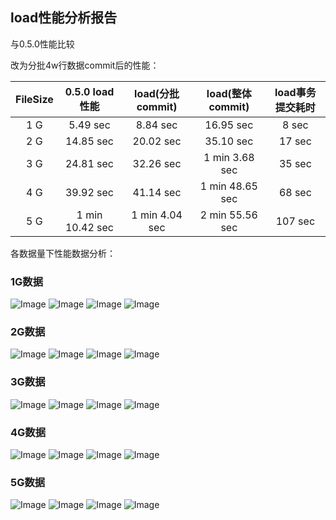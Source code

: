 ## load性能分析报告
与0.5.0性能比较

改为分批4w行数据commit后的性能：

|FileSize|  0.5.0 load性能 | load(分批commit) | load(整体commit) | load事务提交耗时 |
|:-:|:-:|:-:| :-:| :-:|
| 1 G |  5.49 sec  | 8.84 sec | 16.95 sec | 8 sec |
| 2 G |  14.85 sec | 20.02 sec | 35.10 sec | 17 sec |
| 3 G |  24.81 sec | 32.26 sec | 1 min 3.68 sec | 35 sec |
| 4 G |  39.92 sec | 41.14 sec | 1 min 48.65 sec | 68 sec |
| 5 G |  1 min 10.42 sec  | 1 min 4.04 sec | 2 min 55.56 sec | 107 sec |

各数据量下性能数据分析：
### 1G数据
![Image](https://github.com/jianwan0214/docs/blob/main/design/preformance_2/1G_load_MEM.png)
![Image](https://github.com/jianwan0214/docs/blob/main/design/preformance_2/1G_load_MEM_detail.png)
![Image](https://github.com/jianwan0214/docs/blob/main/design/preformance_2/1G_load_time.png)
![Image](https://github.com/jianwan0214/docs/blob/main/design/preformance_2/1G_load_time_detail.png)

### 2G数据
![Image](https://github.com/jianwan0214/docs/blob/main/design/preformance_2/2G_load_MEM.png)
![Image](https://github.com/jianwan0214/docs/blob/main/design/preformance_2/2G_load_MEM_detail.png)
![Image](https://github.com/jianwan0214/docs/blob/main/design/preformance_2/2G_load_time.png)
![Image](https://github.com/jianwan0214/docs/blob/main/design/preformance_2/2G_load_time_detail.png)

### 3G数据
![Image](https://github.com/jianwan0214/docs/blob/main/design/preformance_2/3G_load_MEM.png)
![Image](https://github.com/jianwan0214/docs/blob/main/design/preformance_2/3G_load_MEM_detail.png)
![Image](https://github.com/jianwan0214/docs/blob/main/design/preformance_2/3G_load_time.png)
![Image](https://github.com/jianwan0214/docs/blob/main/design/preformance_2/3G_load_time_detail.png)

### 4G数据
![Image](https://github.com/jianwan0214/docs/blob/main/design/preformance_2/4G_load_MEM.png)
![Image](https://github.com/jianwan0214/docs/blob/main/design/preformance_2/4G_load_MEM_detail.png)
![Image](https://github.com/jianwan0214/docs/blob/main/design/preformance_2/4G_load_time.png)
![Image](https://github.com/jianwan0214/docs/blob/main/design/preformance_2/4G_load_time_detail.png)

### 5G数据
![Image](https://github.com/jianwan0214/docs/blob/main/design/preformance_2/5G_load_MEM.png)
![Image](https://github.com/jianwan0214/docs/blob/main/design/preformance_2/5G_load_MEM_detail.png)
![Image](https://github.com/jianwan0214/docs/blob/main/design/preformance_2/5G_load_time.png)
![Image](https://github.com/jianwan0214/docs/blob/main/design/preformance_2/5G_load_time_detail.png)
